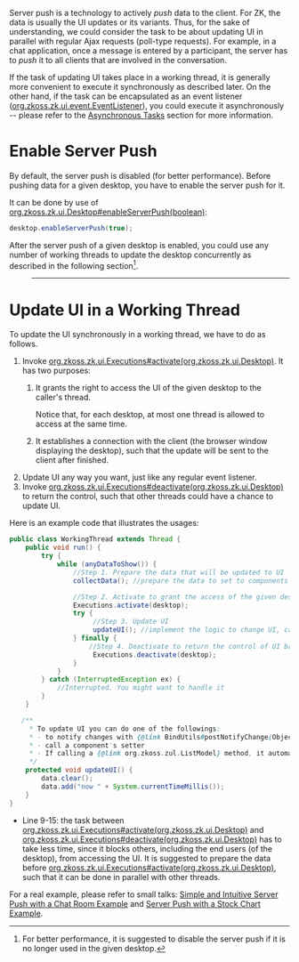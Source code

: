 

Server push is a technology to actively *push* data to the client. For
ZK, the data is usually the UI updates or its variants. Thus, for the
sake of understanding, we could consider the task to be about updating
UI in parallel with regular Ajax requests (poll-type requests). For
example, in a chat application, once a message is entered by a
participant, the server has to *push* it to all clients that are
involved in the conversation.

If the task of updating UI takes place in a working thread, it is
generally more convenient to execute it synchronously as described
later. On the other hand, if the task can be encapsulated as an event
listener
([org.zkoss.zk.ui.event.EventListener](https://www.zkoss.org/javadoc/latest/zk/org/zkoss/zk/ui/event/EventListener.html)),
you could execute it asynchronously -- please refer to the [Asynchronous Tasks]({{site.baseurl}}/zk_dev_ref/server_push/asynchronous_tasks)
section for more information.

# Enable Server Push

By default, the server push is disabled (for better performance). Before
pushing data for a given desktop, you have to enable the server push for
it.

It can be done by use of
[org.zkoss.zk.ui.Desktop#enableServerPush(boolean)](https://www.zkoss.org/javadoc/latest/zk/org/zkoss/zk/ui/Desktop.html#enableServerPush(boolean)):

```java
desktop.enableServerPush(true);
```

After the server push of a given desktop is enabled, you could use any
number of working threads to update the desktop concurrently as
described in the following section[^1].

> ------------------------------------------------------------------------
>
> <references/>

# Update UI in a Working Thread

To update the UI synchronously in a working thread, we have to do as
follows.

1.  Invoke
    [org.zkoss.zk.ui.Executions#activate(org.zkoss.zk.ui.Desktop)](https://www.zkoss.org/javadoc/latest/zk/org/zkoss/zk/ui/Executions.html#activate(org.zkoss.zk.ui.Desktop)).
    It has two purposes:
    1.  It grants the right to access the UI of the given desktop to the
        caller's thread.
          
        Notice that, for each desktop, at most one thread is allowed to
        access at the same time.
    2.  It establishes a connection with the client (the browser window
        displaying the desktop), such that the update will be sent to
        the client after finished.
2.  Update UI any way you want, just like any regular event listener.
3.  Invoke
    [org.zkoss.zk.ui.Executions#deactivate(org.zkoss.zk.ui.Desktop)](https://www.zkoss.org/javadoc/latest/zk/org/zkoss/zk/ui/Executions.html#deactivate(org.zkoss.zk.ui.Desktop))
    to return the control, such that other threads could have a chance
    to update UI.

Here is an example code that illustrates the usages:

```java
public class WorkingThread extends Thread {
    public void run() {
        try {
            while (anyDataToShow()) {
                //Step 1. Prepare the data that will be updated to UI
                collectData(); //prepare the data to set to components

                //Step 2. Activate to grant the access of the given desktop
                Executions.activate(desktop);
                try {
                     //Step 3. Update UI
                     updateUI(); //implement the logic to change UI, call ZK component API or notify change
                } finally {
                    //Step 4. Deactivate to return the control of UI back
                     Executions.deactivate(desktop);
                }
            }
        } catch (InterruptedException ex) {
            //Interrupted. You might want to handle it
        }
    }

   /**
     * To update UI you can do one of the followings:
     * - to notify changes with {@link BindUtils#postNotifyChange(Object, String)} if changing a ViewModel's property
     * - call a component's setter
     * - If calling a {@link org.zkoss.zul.ListModel} method, it automatically updates for you without notifying
     */
    protected void updateUI() {
        data.clear();
        data.add("now " + System.currentTimeMillis());
    }
}
```

- Line 9-15: the task between
  [org.zkoss.zk.ui.Executions#activate(org.zkoss.zk.ui.Desktop)](https://www.zkoss.org/javadoc/latest/zk/org/zkoss/zk/ui/Executions.html#activate(org.zkoss.zk.ui.Desktop))
  and
  [org.zkoss.zk.ui.Executions#deactivate(org.zkoss.zk.ui.Desktop)](https://www.zkoss.org/javadoc/latest/zk/org/zkoss/zk/ui/Executions.html#deactivate(org.zkoss.zk.ui.Desktop))
  has to take less time, since it blocks others, including the end users
  (of the desktop), from accessing the UI. It is suggested to prepare
  the data before
  [org.zkoss.zk.ui.Executions#activate(org.zkoss.zk.ui.Desktop)](https://www.zkoss.org/javadoc/latest/zk/org/zkoss/zk/ui/Executions.html#activate(org.zkoss.zk.ui.Desktop)),
  such that it can be done in parallel with other threads.

For a real example, please refer to small talks: [Simple and Intuitive Server Push with a Chat Room Example](https://www.zkoss.org/wiki/Small_Talks/2007/August/Simple_and_Intuitive_Server_Push_with_a_Chat_Room_Example)
and [Server Push with a Stock Chart Example](https://www.zkoss.org/wiki/Small_Talks/2008/May/Server_Push_with_a_Stock_Chart_Example).

[^1]: For better performance, it is suggested to disable the server push
    if it is no longer used in the given desktop.
